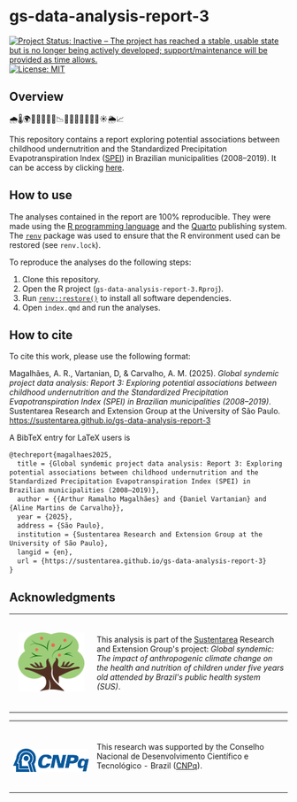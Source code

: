 # gs-data-analysis-report-3

<!-- badges: start -->
[![Project Status: Inactive – The project has reached a stable, usable state but is no longer being actively developed; support/maintenance will be provided as time allows.](https://www.repostatus.org/badges/latest/inactive.svg)](https://www.repostatus.org/#inactive)
[![License: MIT](https://img.shields.io/badge/License-MIT-green.svg)](https://opensource.org/licenses/MIT)
<!-- badges: end -->

## Overview

🌧️🌡️🌍👶📆🇧🇷🧮📉🌾🌱🍚🌽🚜🌳💧☀️🌦️📈

This repository contains a report exploring potential associations between childhood undernutrition and the Standardized Precipitation Evapotranspiration Index ([SPEI](https://en.wikipedia.org/wiki/Standardised_Precipitation_Evapotranspiration_Index)) in Brazilian municipalities (2008–2019). It can be access by clicking [here](https://sustentarea.github.io/gs-data-analysis-report-3/).

## How to use

The analyses contained in the report are 100% reproducible. They were made using the [R programming language](https://www.r-project.org/) and the  [Quarto](https://quarto.org/) publishing system. The [`renv`](https://rstudio.github.io/renv/) package was used to ensure that the R environment used can be restored (see `renv.lock`).

To reproduce the analyses do the following steps:

1. Clone this repository.
1. Open the R project (`gs-data-analysis-report-3.Rproj`).
1. Run [`renv::restore()`](https://rstudio.github.io/renv//reference/restore.html) to install all software dependencies.
1. Open `index.qmd` and run the analyses.

## How to cite

To cite this work, please use the following format:

Magalhães, A. R., Vartanian, D, & Carvalho, A. M. (2025). *Global syndemic project data analysis: Report 3: Exploring potential associations between childhood undernutrition and the Standardized Precipitation Evapotranspiration Index (SPEI) in Brazilian municipalities (2008–2019)*. Sustentarea Research and Extension Group at the University of São Paulo. https://sustentarea.github.io/gs-data-analysis-report-3

A BibTeX entry for LaTeX users is

```         
@techreport{magalhaes2025,
  title = {Global syndemic project data analysis: Report 3: Exploring potential associations between childhood undernutrition and the Standardized Precipitation Evapotranspiration Index (SPEI) in Brazilian municipalities (2008–2019)},
  author = {{Arthur Ramalho Magalhães} and {Daniel Vartanian} and {Aline Martins de Carvalho}},
  year = {2025},
  address = {São Paulo},
  institution = {Sustentarea Research and Extension Group at the University of São Paulo},
  langid = {en},
  url = {https://sustentarea.github.io/gs-data-analysis-report-3}
}
```

## Acknowledgments

<table>
  <tr>
    <td width="30%">
      <br>
      <p align="center">
        <a href="https://www.gov.br/cnpq/"><img src="images/sustentarea-icon-rgb-150-dpi.png" width="120em"/></a>
      </p>
      <br>
    </td>
    <td width="70%">
      This analysis is part of the <a href="https://www.fsp.usp.br/sustentarea">Sustentarea</a> Research and Extension Group's project: <em>Global syndemic: The impact of anthropogenic climate change on the health and nutrition of children under five years old attended by Brazil's public health system (SUS)</em>.
    </td>
  </tr>
</table>

<table>
  <tr>
    <td width="30%"">
      <br>
      <p align="center">
        <br> <a href="https://www.gov.br/cnpq/"><img src="images/cnpq-logo.png" width="150em"/></a> 
      </p>
      <br>
    </td>
    <td width="70%">
      This research was supported by the Conselho Nacional de Desenvolvimento Científico e Tecnológico - Brazil (<a href="https://www.gov.br/cnpq/">CNPq</a>).
    </td>
  </tr>
</table>
